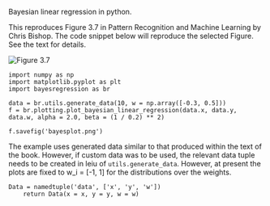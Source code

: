 Bayesian linear regression in python. 

This reproduces Figure 3.7 in Pattern Recognition and Machine Learning by Chris Bishop. 
The code snippet below will reproduce the selected Figure. See the text for details. 

![Figure 3.7](bayesplot.png "Bayes Plot")


```
import numpy as np
import matplotlib.pyplot as plt
import bayesregression as br

data = br.utils.generate_data(10, w = np.array([-0.3, 0.5]))
f = br.plotting.plot_bayesian_linear_regression(data.x, data.y, data.w, alpha = 2.0, beta = (1 / 0.2) ** 2)

f.savefig('bayesplot.png')
```

The example uses generated data similar to that produced within the text of the book.
However, if custom data was to be used, the relevant data tuple needs to be created in leiu of
`utils.generate_data`. However, at present the plots are fixed to w_i = [-1, 1] for the distributions
over the weights. 

```
Data = namedtuple('data', ['x', 'y', 'w'])
    return Data(x = x, y = y, w = w)
```


